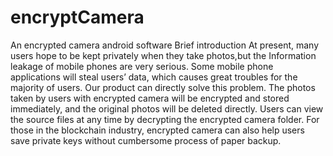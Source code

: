 # encryptCamera
An encrypted camera android software
Brief introduction
At present, many users hope to be kept privately when they take photos,but the Information leakage of mobile phones are very serious. Some mobile phone applications will steal users’ data, which causes great troubles for the majority of users. Our product can directly solve this problem. The photos taken by users with encrypted camera will be encrypted and stored immediately, and the original photos will be deleted directly. Users can view the source files at any time by decrypting the encrypted camera folder. For those in the blockchain industry, encrypted camera can also help users save private keys without cumbersome process of paper backup.


